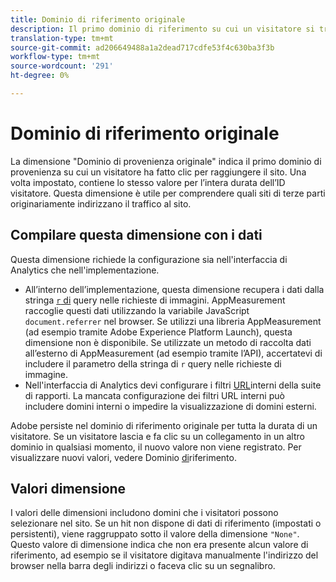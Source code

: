 ```yaml
---
title: Dominio di riferimento originale
description: Il primo dominio di riferimento su cui un visitatore si trovava prima di fare clic per passare al sito.
translation-type: tm+mt
source-git-commit: ad206649488a1a2dead717cdfe53f4c630ba3f3b
workflow-type: tm+mt
source-wordcount: '291'
ht-degree: 0%

---
```



# Dominio di riferimento originale

La dimensione &quot;Dominio di provenienza originale&quot; indica il primo dominio di provenienza su cui un visitatore ha fatto clic per raggiungere il sito. Una volta impostato, contiene lo stesso valore per l’intera durata dell’ID visitatore. Questa dimensione è utile per comprendere quali siti di terze parti originariamente indirizzano il traffico al sito.

## Compilare questa dimensione con i dati

Questa dimensione richiede la configurazione sia nell&#39;interfaccia di Analytics che nell&#39;implementazione.

* All’interno dell’implementazione, questa dimensione recupera i dati dalla stringa [`r` di](/help/implement/validate/query-parameters.md) query nelle richieste di immagini. AppMeasurement raccoglie questi dati utilizzando la variabile JavaScript `document.referrer` nel browser. Se utilizzi una libreria AppMeasurement (ad esempio tramite Adobe Experience Platform Launch), questa dimensione non è disponibile. Se utilizzate un metodo di raccolta dati all’esterno di AppMeasurement (ad esempio tramite l’API), accertatevi di includere il parametro della stringa di `r` query nelle richieste di immagine.
* Nell&#39;interfaccia di Analytics devi configurare i filtri [URL](/help/admin/admin/internal-url-filter-admin.md)interni della suite di rapporti. La mancata configurazione dei filtri URL interni può includere domini interni o impedire la visualizzazione di domini esterni.

Adobe persiste nel dominio di riferimento originale per tutta la durata di un visitatore. Se un visitatore lascia e fa clic su un collegamento in un altro dominio in qualsiasi momento, il nuovo valore non viene registrato. Per visualizzare nuovi valori, vedere Dominio [di](referring-domain.md)riferimento.

## Valori dimensione

I valori delle dimensioni includono domini che i visitatori possono selezionare nel sito. Se un hit non dispone di dati di riferimento (impostati o persistenti), viene raggruppato sotto il valore della dimensione `"None"`. Questo valore di dimensione indica che non era presente alcun valore di riferimento, ad esempio se il visitatore digitava manualmente l&#39;indirizzo del browser nella barra degli indirizzi o faceva clic su un segnalibro.
